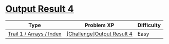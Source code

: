 # [Output Result 4](https://www.codetree.ai/trails/complete/curated-cards/challenge-reading-k201523)

|Type|Problem XP|Difficulty|
|---|---|---|
|[Trail 1 / Arrays / Index](https://en.codetree.ai/trail-info/novice-low/)|[[Challenge]Output Result 4](https://en.codetree.ai/trails/complete/curated-cards/challenge-reading-k201523/)|Easy|

